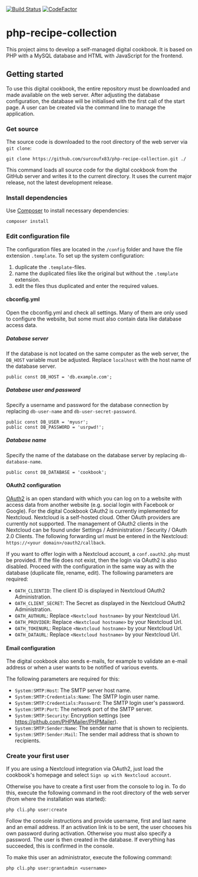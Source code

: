 [![Build Status](https://travis-ci.org/surcoufx83/php-recipe-collection.svg?branch=master)](https://travis-ci.org/surcoufx83/php-recipe-collection)
[![CodeFactor](https://www.codefactor.io/repository/github/surcoufx83/php-recipe-collection/badge)](https://www.codefactor.io/repository/github/surcoufx83/php-recipe-collection)

# php-recipe-collection
This project aims to develop a self-managed digital cookbook.
It is based on PHP with a MySQL database and HTML with JavaScript for the frontend.

## Getting started
To use this digital cookbook, the entire repository must be downloaded and made
available on the web server. After adjusting the database configuration, the
database will be initialised with the first call of the start page. A user can
be created via the command line to manage the application.

### Get source
The source code is downloaded to the root directory of the web server via `git clone`:
```
git clone https://github.com/surcoufx83/php-recipe-collection.git ./
```
This command loads all source code for the digital cookbook from the GitHub server
and writes it to the current directory. It uses the current major release, not
the latest development release.

### Install dependencies
Use [Composer](https://getcomposer.org/) to install necessary dependencies:
```
composer install
```

### Edit configuration file
The configuration files are located in the `/config` folder and have the
file extension `.template`. To set up the system configuration:
1. duplicate the `.template`-files.
1. name the duplicated files like the original but without the `.template` extension.
1. edit the files thus duplicated and enter the required values.

#### cbconfig.yml
Open the cbconfig.yml and check all settings. Many of them are only used
to configure the website, but some must also contain data like database
access data.

##### Database server
If the database is not located on the same computer as the web server, the
`DB_HOST` variable must be adjusted. Replace `localhost` with the host name
of the database server.
```
public const DB_HOST = 'db.example.com';
```

##### Database user and password
Specify a username and password for the database connection by replacing
`db-user-name` and `db-user-secret-password`.
```
public const DB_USER = 'myusr';
public const DB_PASSWORD = 'usrpwd!';
```

##### Database name
Specify the name of the database on the database server by replacing
`db-database-name`.
```
public const DB_DATABASE = 'cookbook';
```

#### OAuth2 configuration
[OAuth2](https://oauth.net/2/) is an open standard with which you can log on to
a website with access data from another website (e.g. social login with Facebook
or Google). For the digital Cookbook OAuth2 is currently implemented for
Nextcloud. Nextcloud is a self-hosted cloud. Other OAuth providers are currently
not supported. The management of OAuth2 clients in the Nextcloud can be found
under Settings / Administration / Security / OAuth 2.0 Clients.
The following forwarding url must be entered in the Nextcloud:
`https://<your domain>/oauth2/callback`.

If you want to offer login with a Nextcloud account, a `conf.oauth2.php` must be
provided. If the file does not exist, then the login via OAuth2 is also disabled.
Proceed with the configuration in the same way as with the database (duplicate
file, rename, edit). The following parameters are required:
- `OATH_CLIENTID`: The client ID is displayed in Nextcloud OAuth2 Administration.
- `OATH_CLIENT_SECRET`: The Secret as displayed in the Nextcloud OAuth2 Administration.
- `OATH_AUTHURL`: Replace `<Nextcloud hostname>` by your Nextcloud Url.
- `OATH_PROVIDER`: Replace `<Nextcloud hostname>` by your Nextcloud Url.
- `OATH_TOKENURL`: Replace `<Nextcloud hostname>` by your Nextcloud Url.
- `OATH_DATAURL`: Replace `<Nextcloud hostname>` by your Nextcloud Url.

#### Email configuration
The digital cookbook also sends e-mails, for example to validate an e-mail
address or when a user wants to be notified of various events.

The following parameters are required for this:
- `System:SMTP:Host`: The SMTP server host name.
- `System:SMTP:Credentials:Name`: The SMTP login user name.
- `System:SMTP:Credentials:Password`: The SMTP login user's password.
- `System:SMTP:Port`: The network port of the SMTP server.
- `System:SMTP:Security`: Encryption settings (see https://github.com/PHPMailer/PHPMailer).
- `System:SMTP:Sender:Name`: The sender name that is shown to recipients.
- `System:SMTP:Sender:Mail`: The sender mail address that is shown to recipients.

### Create your first user
If you are using a Nextcloud integration via OAuth2, just load the cookbook's
homepage and select `Sign up with Nextcloud account`.

Otherwise you have to create a first user from the console to log in. To do
this, execute the following command in the root directory of the web server
(from where the installation was started):
```
php cli.php user:create
```
Follow the console instructions and provide username, first and last name and
an email address. If an activation link is to be sent, the user chooses his own
password during activation. Otherwise you must also specify a password. The user
is then created in the database. If everything has succeeded, this is confirmed
in the console.

To make this user an administrator, execute the following command:
```
php cli.php user:grantadmin <username>
```
